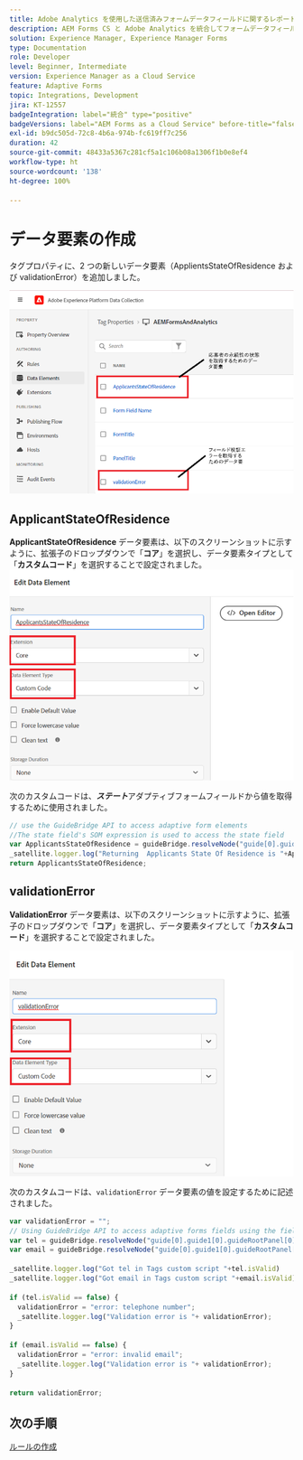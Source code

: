 ```yaml
---
title: Adobe Analytics を使用した送信済みフォームデータフィールドに関するレポート
description: AEM Forms CS と Adobe Analytics を統合してフォームデータフィールドに関するレポートを作成する方法
solution: Experience Manager, Experience Manager Forms
type: Documentation
role: Developer
level: Beginner, Intermediate
version: Experience Manager as a Cloud Service
feature: Adaptive Forms
topic: Integrations, Development
jira: KT-12557
badgeIntegration: label="統合" type="positive"
badgeVersions: label="AEM Forms as a Cloud Service" before-title="false"
exl-id: b9dc505d-72c8-4b6a-974b-fc619ff7c256
duration: 42
source-git-commit: 48433a5367c281cf5a1c106b08a1306f1b0e8ef4
workflow-type: ht
source-wordcount: '138'
ht-degree: 100%

---
```


# データ要素の作成

タグプロパティに、2 つの新しいデータ要素（ApplientsStateOfResidence および validationError）を追加しました。

![adaptive-form](assets/data_elements.png)

## ApplicantStateOfResidence

**ApplicantStateOfResidence** データ要素は、以下のスクリーンショットに示すように、拡張子のドロップダウンで「**コア**」を選択し、データ要素タイプとして「**カスタムコード**」を選択することで設定されました。
![applicant-state-residence](assets/applicantstateofresidence.png)

次のカスタムコードは、**_ステート_**&#x200B;アダプティブフォームフィールドから値を取得するために使用されました。

```javascript
// use the GuideBridge API to access adaptive form elements
//The state field's SOM expression is used to access the state field
var ApplicantsStateOfResidence = guideBridge.resolveNode("guide[0].guide1[0].guideRootPanel[0].state[0]").value;
_satellite.logger.log("Returning  Applicants State Of Residence is "+ApplicantsStateOfResidence);
return ApplicantsStateOfResidence;
```

## validationError

**ValidationError** データ要素は、以下のスクリーンショットに示すように、拡張子のドロップダウンで「**コア**」を選択し、データ要素タイプとして「**カスタムコード**」を選択することで設定されました。

![validation-error](assets/validation-error.png)

次のカスタムコードは、`validationError` データ要素の値を設定するために記述されました。

```javascript
var validationError = "";
// Using GuideBridge API to access adaptive forms fields using the fields SOM expression
var tel = guideBridge.resolveNode("guide[0].guide1[0].guideRootPanel[0].telephone[0]");
var email = guideBridge.resolveNode("guide[0].guide1[0].guideRootPanel[0].email[0]");

_satellite.logger.log("Got tel in Tags custom script "+tel.isValid)
_satellite.logger.log("Got email in Tags custom script "+email.isValid)

if (tel.isValid == false) {  
  validationError = "error: telephone number";
  _satellite.logger.log("Validation error is "+ validationError);
}

if (email.isValid == false) {  
  validationError = "error: invalid email";
  _satellite.logger.log("Validation error is "+ validationError);
}

return validationError;
```

## 次の手順

[ルールの作成](./rules.md)